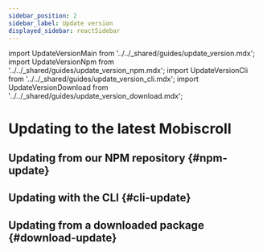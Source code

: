 ```yaml
---
sidebar_position: 2
sidebar_label: Update version
displayed_sidebar: reactSidebar
---
```


import UpdateVersionMain from '../../_shared/guides/update_version.mdx';
import UpdateVersionNpm from '../../_shared/guides/update_version_npm.mdx';
import UpdateVersionCli from '../../_shared/guides/update_version_cli.mdx';
import UpdateVersionDownload from '../../_shared/guides/update_version_download.mdx';

# Updating to the latest Mobiscroll

<UpdateVersionMain />

## Updating from our NPM repository {#npm-update}

<UpdateVersionNpm framework="react" />

## Updating with the CLI {#cli-update}

<UpdateVersionCli framework="react" />

## Updating from a downloaded package {#download-update}

<UpdateVersionDownload framework="react" />
